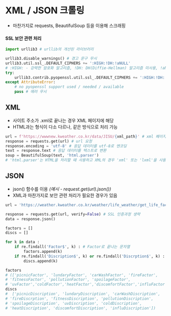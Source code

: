 # XML / JSON 크롤링
- 마찬가지로 requests, BeautifulSoup 등을 이용해 스크래핑
#### SSL 보안 관련 처리
```python
import urllib3 # urllib의 개선된 라이브러리

urllib3.disable_warnings() # 경고 문구 무시
urllib3.util.ssl_.DEFAULT_CIPHERS += ':HIGH:!DH:!aNULL' 
# :HIGH: - 강력한 암호화 알고리즘, !DH: DH(Diffie-Hellman) 알고리즘 미사용, !aNULL: 인증서가 없는 암호화 알고리즘 미사용
try:
    urllib3.contrib.pyopenssl.util.ssl_.DEFAULT_CIPHERS += ':HIGH:!DH:!aNULL' # SSL 암호화 스위트 추가
except AttributeError:
    # no pyopenssl support used / needed / available
    pass # 에러 무시
```
## XML
- 사이트 주소가 .xml로 끝나는 경우 XML 페이지에 해당
- HTML과는 형식이 다소 다르나, 같은 방식으로 처리 가능
```python
url = f'https://wwwnew.kweather.co.kr/data/JISU/{xml_path}' # xml 페이지 링크
response = requests.get(url) # url 요청
response.encoding = 'utf-8' # 응답 데이터를 utf-8로 엔코딩
text = response.text # 응답 데이터를 텍스트로 변환
soup = BeautifulSoup(text, 'html.parser')
# 'html.parser'는 HTML을 처리할 때 사용하고 XML의 경우 'xml' 또는 'lxml'을 사용하나, 상황에 따라 달라질 수 있음
```

## JSON
- json() 함수를 이용 <i>(예시 - request.get(url).json())</i>
- XML과 마찬가지로 보안 관련 처리가 필요한 경우가 있음
```python
url = 'https://weather.kweather.co.kr/weather/life_weather/get_life_factor_list/11B00000'

response = requests.get(url, verify=False) # SSL 인증과정 생략
data = response.json()

factors = []
discs = []

for k in data :
    if re.findall('Factor$', k) : # Factor로 끝나는 문자열
        factors.append(k)
    if re.findall('Discription$', k) or re.findall('Discrption$', k) : # Discrption로 끝나는 문자열
        discs.append(k)

factors
# (['picnicFactor', 'lundaryFactor', 'carWashFactor', 'fireFactor',
# 'fitnessFactor', 'pollutionFactor', 'spoilageFactor',
# 'uvFactor','coldFactor','heatFactor','discomfortFactor','influFactor'],
discs
#  ['picnicDiscription', 'lundaryDiscription', 'carWashDiscription',
# 'fireDiscrption', 'fitnessDiscription', 'pollutionDiscription',
# 'spoilageDiscription', 'uvDiscription', 'coldDiscription',
# 'heatDiscription', 'discomfortDiscription', 'influDiscription'])
```